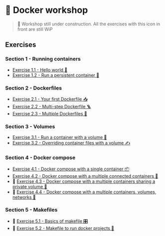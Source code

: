 # 🐋 Docker workshop

> 🚧 Workshop still under construction. All the exercises with this icon in front are still WiP

## Exercises

### Section 1 - Running containers

* [Exercise 1.1 - Hello world 👋](exercise1_1/exercise1_1.md)
* [Exercise 1.2 - Run a persistent container 🐣](exercise1_2/exercise1_2.md)

### Section 2 - Dockerfiles

* [Exercise 2.1 - Your first Dockerfile 📥](exercise2_1/exercise2_1.md)
* [Exercise 2.2 - Multi-step Dockerfile 🪜](exercise2_2/exercise2_2.md)
* [Exercise 2.3 - Multiple Dockerfiles 👯](exercise2_3/exercise2_3.md)

### Section 3 - Volumes

* [Exercise 3.1 - Run a container with a volume 💾](exercise3_1/exercise3_1.md)
* [Exercise 3.2 - Overriding container files with a volume ✍️](exercise3_2/exercise3_2.md)

### Section 4 - Docker compose

* [Exercise 4.1 - Docker compose with a single container 📦](exercise4_1/exercise4_1.md)
* [Exercise 4.2 - Docker compose with a multiple connected containers 🔌](exercise4_2/exercise4_2.md)
* 🚧 [Exercise 4.3 - Docker compose with a multiple containers sharing a private volume 🔌](exercise4_3/exercise4_3.md)
* 🚧 [Exercise 4.4 - Docker compose with a multiple containers, volumes, networks 💽](exercise4_4/exercise4_4.md)

### Section 5 - Makefiles

* 🚧 [Exercise 5.1 - Basics of makefile 🎛](exercise5_1/exercise5_1.md)
* 🚧 [Exercise 5.2 - Makefile to run docker projects 👟](exercise5_2/exercise5_2.md)
